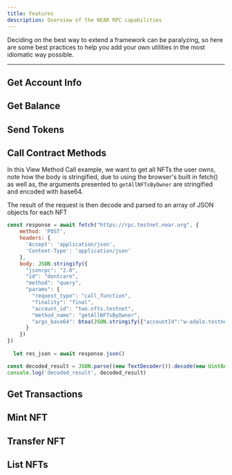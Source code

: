 ```yaml
---
title: Features
description: Overview of the NEAR RPC capabilities
---
```


Deciding on the best way to extend a framework can be paralyzing, so here are some best practices to help you add your own utilities in the most idiomatic way possible.

---

## Get Account Info
## Get Balance
## Send Tokens
## Call Contract Methods

In this View Method Call example, we want to get all NFTs the user owns, note how
the body is stringified, due to using the browser's built in fetch()
as well as, the arguments presented to `getAllNFTsByOwner` are stringified and encoded with base64.

The result of the request is then decode and parsed to an array of JSON objects for each NFT

```js
const response = await fetch("https://rpc.testnet.near.org", {
    method: 'POST',
    headers: {
      'Accept': 'application/json',
      'Content-Type': 'application/json'
    },
    body: JSON.stringify({
      "jsonrpc": "2.0",
      "id": "dontcare",
      "method": "query",
      "params": {
        "request_type": "call_function",
        "finality": "final",
        "account_id": "two.nfts.testnet",
        "method_name": "getAllNFTsByOwner",
        "args_base64": btoa(JSON.stringify({"accountId":"w-adalo.testnet"}))
      }
    })
})
   
  let res_json = await response.json()

const decoded_result = JSON.parse((new TextDecoder()).decode(new Uint8Array(res_json.result.result)))
console.log('decoded_result', decoded_result)
```
## Get Transactions
## Mint NFT
## Transfer NFT
## List NFTs
